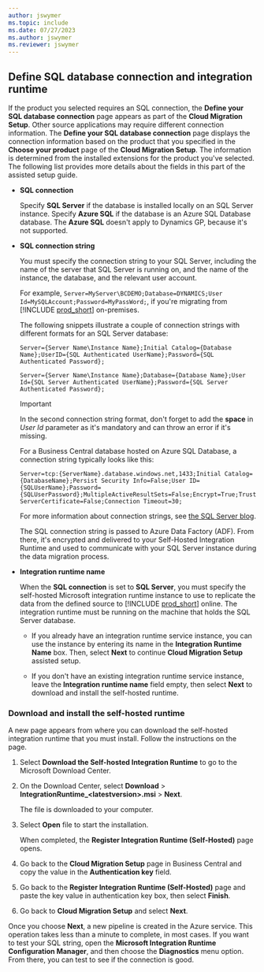 ```yaml
---
author: jswymer
ms.topic: include
ms.date: 07/27/2023
ms.author: jswymer
ms.reviewer: jswymer
---
```

## Define SQL database connection and integration runtime 

If the product you selected requires an SQL connection, the **Define your SQL database connection** page appears as part of the **Cloud Migration Setup**. Other source applications may require different connection information. The **Define your SQL database connection** page displays the connection information based on the product that you specified in the **Choose your product** page of the **Cloud Migration Setup**. The information is determined from the installed extensions for the product you've selected. The following list provides more details about the fields in this part of the assisted setup guide.  

- **SQL connection**

  Specify **SQL Server** if the database is installed locally on an SQL Server instance. Specify **Azure SQL** if the database is an Azure SQL Database database. The **Azure SQL** doesn't apply to Dynamics GP, because it's not supported.
 
<!-- 
  > [!IMPORTANT]
  > Azure SQL Managed Instance isn't supported.  
-->
- **SQL connection string**

  You must specify the connection string to your SQL Server, including the name of the server that SQL Server is running on, and the name of the instance, the database, and the relevant user account.  

  For example, `Server=MyServer\BCDEMO;Database=DYNAMICS;User Id=MySQLAccount;Password=MyPassWord;`, if you're migrating from [!INCLUDE [prod_short](prod_short.md)] on-premises.  

  The following snippets illustrate a couple of connection strings with different formats for an SQL Server database:  

    `Server={Server Name\Instance Name};Initial Catalog={Database Name};UserID={SQL Authenticated UserName};Password={SQL Authenticated Password};`  

    `Server={Server Name\Instance Name};Database={Database Name};User Id={SQL Server Authenticated UserName};Password={SQL Server Authenticated Password};`  

  > [!IMPORTANT]
  > In the second connection string format, don't forget to add the **space** in *User Id* parameter as it's mandatory and can throw an error if it's missing.

  For a Business Central database hosted on Azure SQL Database, a connection string typically looks like this:

    `Server=tcp:{ServerName}.database.windows.net,1433;Initial Catalog={DatabaseName};Persist Security Info=False;User ID={SQLUserName};Password={SQLUserPassword};MultipleActiveResultSets=False;Encrypt=True;TrustServerCertificate=False;Connection Timeout=30;`

  For more information about connection strings, see [the SQL Server blog](/archive/blogs/sqlforum/faq-how-do-i-find-the-correct-server-or-data-source-value-for-an-sql-server-instance-in-a-connection-string).  

  The SQL connection string is passed to Azure Data Factory (ADF). From there, it's encrypted and delivered to your Self-Hosted Integration Runtime and used to communicate with your SQL Server instance during the data migration process.  

- **Integration runtime name**

  When the **SQL connection** is set to **SQL Server**, you must specify the self-hosted Microsoft integration runtime instance to use to replicate the data from the defined source to [!INCLUDE [prod_short](prod_short.md)] online. The integration runtime must be running on the machine that holds the SQL Server database.

  - If you already have an integration runtime service instance, you can use the instance by entering its name in the **Integration Runtime Name** box. Then, select **Next** to continue **Cloud Migration Setup** assisted setup.

  - If you don't have an existing integration runtime service instance, leave the **Integration runtime name** field empty, then select **Next** to download and install the self-hosted runtime. 

### Download and install the self-hosted runtime

A new page appears from where you can download the self-hosted integration runtime that you must install. Follow the instructions on the page.

1. Select **Download the Self-hosted Integration Runtime** to go to the Microsoft Download Center.
2. On the Download Center, select **Download** > **IntegrationRuntime_\<latestversion\>.msi** > **Next**.

    The file is downloaded to your computer.
3. Select **Open** file to start the installation.

   When completed, the **Register Integration Runtime (Self-Hosted)** page opens.

4. Go back to the **Cloud Migration Setup** page in Business Central and copy the value in the **Authentication key** field.
5. Go back to the **Register Integration Runtime (Self-Hosted)** page and paste the key value in authentication key box, then select **Finish**. 
6. Go back to **Cloud Migration Setup** and select **Next**.

Once you choose **Next**, a new pipeline is created in the Azure service. This operation takes less than a minute to complete, in most cases. If you want to test your SQL string, open the **Microsoft Integration Runtime Configuration Manager**, and then choose the **Diagnostics** menu option. From there, you can test to see if the connection is good.  
